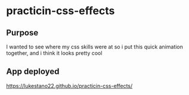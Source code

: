 # practicin-css-effects

## Purpose
I wanted to see where my css skills were at so i put this quick animation together, and i think it looks pretty cool

## App deployed
https://lukestano22.github.io/practicin-css-effects/
